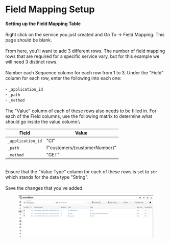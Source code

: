 # Field Mapping Setup

**Setting up the Field Mapping Table**\
\
Right click on the service you just created and Go To -> Field Mapping. This page should be blank.\
\
From here, you'll want to add 3 different rows. The number of field mapping rows that are required for a specific service vary, but for this example we will need 3 distinct rows.\
\
Number each Sequence column for each row from 1 to 3. Under the "Field" column for each row, enter the following into each one:\
\
\- `_application_id`\
\- `_path`\
\- `_method`\
\
The "Value" column of each of these rows also needs to be filled in. For each of the Field columns, use the following matrix to determine what should go inside the value column:\


| Field             | Value                         |
| ----------------- | ----------------------------- |
| `_application_id` | "CI"                          |
| `_path`           | f"customers/{customerNumber}" |
| `_method`         | "GET"                         |

\
Ensure that the "Value Type" column for each of these rows is set to `str` which stands for the data type "String".\
\
Save the changes that you've added.

<figure><img src="../../.gitbook/assets/image (10) (1).png" alt=""><figcaption></figcaption></figure>
